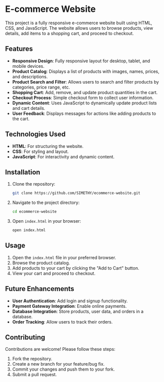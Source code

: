  # E-commerce Website

This project is a fully responsive e-commerce website built using HTML, CSS, and JavaScript. The website allows users to browse products, view details, add items to a shopping cart, and proceed to checkout.

## Features

- **Responsive Design**: Fully responsive layout for desktop, tablet, and mobile devices.
- **Product Catalog**: Displays a list of products with images, names, prices, and descriptions.
- **Product Search and Filter**: Allows users to search and filter products by categories, price range, etc.
- **Shopping Cart**: Add, remove, and update product quantities in the cart.
- **Checkout Process**: Simple checkout form to collect user information.
- **Dynamic Content**: Uses JavaScript to dynamically update product lists and cart details.
- **User Feedback**: Displays messages for actions like adding products to the cart.

## Technologies Used

- **HTML**: For structuring the website.
- **CSS**: For styling and layout.
- **JavaScript**: For interactivity and dynamic content.

## Installation

1. Clone the repository:
   ```bash
   git clone https://github.com/SIMETHY/ecommerce-website.git
   ```

2. Navigate to the project directory:
   ```bash
   cd ecommerce-website
   ```

3. Open `index.html` in your browser:
   ```bash
   open index.html
   ```



## Usage

1. Open the `index.html` file in your preferred browser.
2. Browse the product catalog.
3. Add products to your cart by clicking the "Add to Cart" button.
4. View your cart and proceed to checkout.

## Future Enhancements

- **User Authentication**: Add login and signup functionality.
- **Payment Gateway Integration**: Enable online payments.
- **Database Integration**: Store products, user data, and orders in a database.
- **Order Tracking**: Allow users to track their orders.

## Contributing

Contributions are welcome! Please follow these steps:

1. Fork the repository.
2. Create a new branch for your feature/bug fix.
3. Commit your changes and push them to your fork.
4. Submit a pull request.

 
